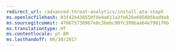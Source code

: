 ```yaml
---
redirect_url: /advanced-threat-analytics/install-ata-step5
ms.openlocfilehash: 03f42e438550fde4a611a3fe626e695885bad9a8
ms.sourcegitcommit: 470675730967e0c36ebc90fc399baa64e7901f6b
ms.translationtype: HT
ms.contentlocale: pt-BR
ms.lasthandoff: 06/30/2017
---
```

